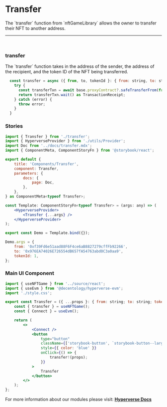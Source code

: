 # Transfer

<p> The `transfer` function from `nftGameLibrary` allows the owner to transfer their NFT to another address. </p>

---

<br>

### transfer

<p> The `transfer` function takes in the address of the sender, the address of the recipient, and the token ID of the NFT being transferred. </p>

```jsx
  const transfer = async ({ from, to, tokenId }: { from: string, to: string; tokenId: number }) => {
    try {
      const transferTxn = await base.proxyContract?.safeTransferFrom(from, to, tokenId);
      return transferTxn.wait() as TransactionReceipt;
    } catch (error) {
      throw error;
    }
  }
```

### Stories

```jsx
import { Transfer } from './transfer';
import { HyperverseProvider } from './utils/Provider';
import Doc from '../docs/transfer.mdx';
import { ComponentMeta, ComponentStoryFn } from '@storybook/react';

export default {
	title: 'Components/Transfer',
	component: Transfer,
	parameters: {
		docs: {
			page: Doc,
		},
	},
} as ComponentMeta<typeof Transfer>;

const Template: ComponentStoryFn<typeof Transfer> = (args: any) => (
	<HyperverseProvider>
		<Transfer {...args} />
	</HyperverseProvider>
);

export const Demo = Template.bind({});

Demo.args = {
	from: '0xf39Fd6e51aad88F6F4ce6aB8827279cffFb92266',
	to: '0x976EA74026E726554dB657fA54763abd0C3a0aa9',
	tokenId: 1,
};
```

### Main UI Component

```jsx
import { useNFTGame } from '../source/react';
import { useEvm } from '@decentology/hyperverse-evm';
import './style.css';

export const Transfer = ({ ...props }: { from: string; to: string; tokenId: number }) => {
	const { transfer } = useNFTGame();
	const { Connect } = useEvm();

	return (
		<>
			<Connect />
			<button
				type="button"
				className={['storybook-button', `storybook-button--large`].join(' ')}
				style={{ color: 'blue' }}
				onClick={() => {
					transfer!(props);
				}}
			>
				Transfer
			</button>
		</>
	);
};
```

For more information about our modules please visit: [**Hyperverse Docs**](docs.hyperverse.dev)
